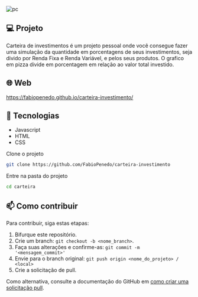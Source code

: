 ![pc](https://github.com/FabioPenedo/carteira-investimento/assets/82732587/7000aaca-d428-4124-b372-35d21322cf0b)

## 💻 Projeto

Carteira de investimentos é um projeto pessoal onde você consegue fazer uma simulação da quantidade em porcentagens de seus investimentos, seja divido por Renda Fixa e Renda Variável, e pelos seus produtos. O grafico em pizza divide em porcentagem em relação ao valor total investido.

## 🌐 Web

https://fabiopenedo.github.io/carteira-investimento/

## 🧱 Tecnologias

+ Javascript
+ HTML
+ CSS


Clone o projeto

```bash
git clone https://github.com/FabioPenedo/carteira-investimento
```

Entre na pasta do projeto

```bash
cd carteira
```

## 📫 Como contribuir
<!---Se o seu README for longo ou se você tiver algum processo ou etapas específicas que deseja que os contribuidores sigam, considere a criação de um arquivo CONTRIBUTING.md separado--->
Para contribuir, siga estas etapas:

1. Bifurque este repositório.
2. Crie um branch: `git checkout -b <nome_branch>`.
3. Faça suas alterações e confirme-as: `git commit -m '<mensagem_commit>'`
4. Envie para o branch original: `git push origin <nome_do_projeto> / <local>`
5. Crie a solicitação de pull.

Como alternativa, consulte a documentação do GitHub em [como criar uma solicitação pull](https://help.github.com/en/github/collaborating-with-issues-and-pull-requests/creating-a-pull-request).




